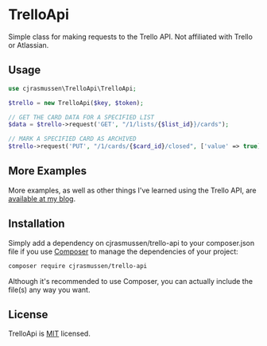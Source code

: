 # TrelloApi

Simple class for making requests to the Trello API.  Not affiliated with Trello or Atlassian.


## Usage

```php
use cjrasmussen\TrelloApi\TrelloApi;

$trello = new TrelloApi($key, $token);

// GET THE CARD DATA FOR A SPECIFIED LIST
$data = $trello->request('GET', "/1/lists/{$list_id}}/cards");

// MARK A SPECIFIED CARD AS ARCHIVED
$trello->request('PUT', "/1/cards/{$card_id}/closed", ['value' => true]);
```

## More Examples

More examples, as well as other things I've learned using the Trello API, are [available at my blog](https://blog.cjr.dev/tag/trello-automation/).

## Installation

Simply add a dependency on cjrasmussen/trello-api to your composer.json file if you use [Composer](https://getcomposer.org/) to manage the dependencies of your project:

```sh
composer require cjrasmussen/trello-api
```

Although it's recommended to use Composer, you can actually include the file(s) any way you want.


## License

TrelloApi is [MIT](http://opensource.org/licenses/MIT) licensed.